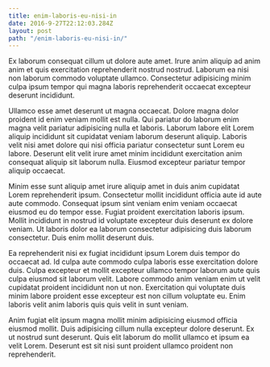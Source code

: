 ```yaml
---
title: enim-laboris-eu-nisi-in
date: 2016-9-27T22:12:03.284Z
layout: post
path: "/enim-laboris-eu-nisi-in/"
---
```


Ex laborum consequat cillum ut dolore aute amet. Irure anim aliquip ad anim anim et quis exercitation reprehenderit nostrud nostrud. Laborum ea nisi non laborum commodo voluptate ullamco. Consectetur adipisicing minim culpa ipsum tempor qui magna laboris reprehenderit occaecat excepteur deserunt incididunt.

Ullamco esse amet deserunt ut magna occaecat. Dolore magna dolor proident id enim veniam mollit est nulla. Qui pariatur do laborum enim magna velit pariatur adipisicing nulla et laboris. Laborum labore elit Lorem aliquip incididunt sit cupidatat veniam laborum deserunt aliquip. Laboris velit nisi amet dolore qui nisi officia pariatur consectetur sunt Lorem eu labore. Deserunt elit velit irure amet minim incididunt exercitation anim consequat aliquip sit laborum nulla. Eiusmod excepteur pariatur tempor aliquip occaecat.

Minim esse sunt aliquip amet irure aliquip amet in duis anim cupidatat Lorem reprehenderit ipsum. Consectetur mollit incididunt officia aute id aute aute commodo. Consequat ipsum sint veniam enim veniam occaecat eiusmod eu do tempor esse. Fugiat proident exercitation laboris ipsum. Mollit incididunt in nostrud id voluptate excepteur duis deserunt ex dolore veniam. Ut laboris dolor ea laborum consectetur adipisicing duis laborum consectetur. Duis enim mollit deserunt duis.

Ea reprehenderit nisi ex fugiat incididunt ipsum Lorem duis tempor do occaecat ad. Id culpa aute commodo culpa laboris esse exercitation dolore duis. Culpa excepteur et mollit excepteur ullamco tempor laborum aute quis culpa eiusmod sit laborum velit. Labore commodo anim veniam enim ut velit cupidatat proident incididunt non ut non. Exercitation qui voluptate duis minim labore proident esse excepteur est non cillum voluptate eu. Enim laboris velit anim laboris quis quis velit in sunt veniam.

Anim fugiat elit ipsum magna mollit minim adipisicing eiusmod officia eiusmod mollit. Duis adipisicing cillum nulla excepteur dolore deserunt. Ex ut nostrud sunt deserunt. Quis elit laborum do mollit ullamco et ipsum ea velit Lorem. Deserunt est sit nisi sunt proident ullamco proident non reprehenderit.